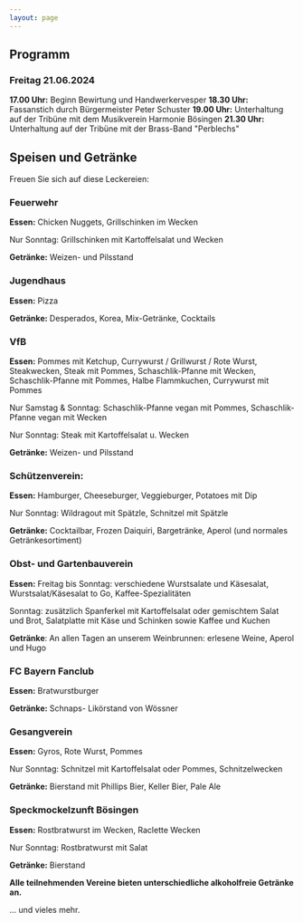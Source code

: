 ```yaml
---
layout: page
---
```


## Programm 

### Freitag 21.06.2024

**17.00 Uhr:** Beginn Bewirtung und Handwerkervesper 
**18.30 Uhr:** Fassanstich durch Bürgermeister Peter Schuster 
**19.00 Uhr:** Unterhaltung auf der Tribüne mit dem Musikverein Harmonie Bösingen 
**21.30 Uhr:** Unterhaltung auf der Tribüne mit der Brass-Band "Perblechs" 


## Speisen und Getränke

Freuen Sie sich auf diese Leckereien:

### Feuerwehr
  
**Essen:** Chicken Nuggets, Grillschinken im Wecken

Nur Sonntag: Grillschinken mit Kartoffelsalat und Wecken

**Getränke:** Weizen- und Pilsstand

### Jugendhaus

**Essen:** Pizza

**Getränke:** Desperados, Korea, Mix-Getränke, Cocktails

### VfB

**Essen:** Pommes mit Ketchup, Currywurst / Grillwurst / Rote Wurst, Steakwecken, Steak mit Pommes, Schaschlik-Pfanne mit Wecken, Schaschlik-Pfanne mit Pommes, Halbe Flammkuchen, Currywurst mit Pommes

Nur Samstag & Sonntag: Schaschlik-Pfanne vegan mit Pommes, Schaschlik-Pfanne vegan mit Wecken

Nur Sonntag:  Steak mit Kartoffelsalat u. Wecken

**Getränke:** Weizen- und Pilsstand

### Schützenverein:

**Essen:** Hamburger, Cheeseburger, Veggieburger, Potatoes mit Dip

Nur Sonntag: Wildragout mit Spätzle, Schnitzel mit Spätzle

**Getränke:** Cocktailbar, Frozen Daiquiri, Bargetränke, Aperol (und normales Getränkesortiment)

### Obst- und Gartenbauverein

**Essen:** Freitag bis Sonntag: verschiedene Wurstsalate und Käsesalat, Wurstsalat/Käsesalat to Go, Kaffee-Spezialitäten

Sonntag: zusätzlich Spanferkel mit Kartoffelsalat oder gemischtem Salat und Brot, Salatplatte mit Käse und Schinken sowie Kaffee und Kuchen

**Getränke**:  An allen Tagen an unserem Weinbrunnen: erlesene Weine, Aperol und Hugo

### FC Bayern Fanclub

**Essen:** Bratwurstburger

**Getränke:** Schnaps- Likörstand von Wössner

### Gesangverein

**Essen:** Gyros, Rote Wurst, Pommes

Nur Sonntag: Schnitzel mit Kartoffelsalat oder Pommes, Schnitzelwecken

**Getränke:** Bierstand mit Phillips Bier, Keller Bier, Pale Ale

### Speckmockelzunft Bösingen

**Essen:** Rostbratwurst im Wecken, Raclette Wecken

Nur Sonntag: Rostbratwurst mit Salat

**Getränke:** Bierstand



**Alle teilnehmenden Vereine bieten unterschiedliche alkoholfreie Getränke an.**

... und vieles mehr.
